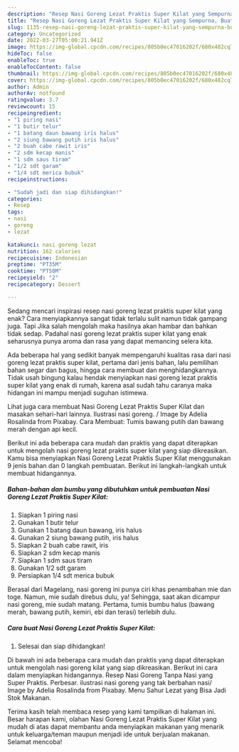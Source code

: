 ```yaml
---
description: "Resep Nasi Goreng Lezat Praktis Super Kilat yang Sempurna, Buat Buka Puasa Lezat"
title: "Resep Nasi Goreng Lezat Praktis Super Kilat yang Sempurna, Buat Buka Puasa Lezat"
slug: 1135-resep-nasi-goreng-lezat-praktis-super-kilat-yang-sempurna-buat-buka-puasa-lezat
category: Uncategorized
date: 2022-03-27T05:00:21.941Z
image: https://img-global.cpcdn.com/recipes/805b0ec47016202f/680x482cq70/nasi-goreng-lezat-praktis-super-kilat-foto-resep-utama.jpg
hideToc: false
enableToc: true
enableTocContent: false
thumbnail: https://img-global.cpcdn.com/recipes/805b0ec47016202f/680x482cq70/nasi-goreng-lezat-praktis-super-kilat-foto-resep-utama.jpg
cover: https://img-global.cpcdn.com/recipes/805b0ec47016202f/680x482cq70/nasi-goreng-lezat-praktis-super-kilat-foto-resep-utama.jpg
author: Admin
authorAv: notfound
ratingvalue: 3.7
reviewcount: 15
recipeingredient:
- "1 piring nasi"
- "1 butir telur"
- "1 batang daun bawang iris halus"
- "2 siung bawang putih iris halus"
- "2 buah cabe rawit iris"
- "2 sdm kecap manis"
- "1 sdm saus tiram"
- "1/2 sdt garam"
- "1/4 sdt merica bubuk"
recipeinstructions:

- "Sudah jadi dan siap dihidangkan!"
categories:
- Resep
tags:
- nasi
- goreng
- lezat

katakunci: nasi goreng lezat 
nutrition: 162 calories
recipecuisine: Indonesian
preptime: "PT35M"
cooktime: "PT50M"
recipeyield: "2"
recipecategory: Dessert

---
```



Sedang mencari inspirasi resep nasi goreng lezat praktis super kilat yang enak? Cara menyiapkannya sangat tidak terlalu sulit namun tidak gampang juga. Tapi Jika salah mengolah maka hasilnya akan hambar dan bahkan tidak sedap. Padahal nasi goreng lezat praktis super kilat yang enak seharusnya punya aroma dan rasa yang dapat memancing selera kita.


Ada beberapa hal yang sedikit banyak mempengaruhi kualitas rasa dari nasi goreng lezat praktis super kilat, pertama dari jenis bahan, lalu pemilihan bahan segar dan bagus, hingga cara membuat dan menghidangkannya. Tidak usah bingung kalau hendak menyiapkan nasi goreng lezat praktis super kilat yang enak di rumah, karena asal sudah tahu caranya maka hidangan ini mampu menjadi suguhan istimewa.

Lihat juga cara membuat Nasi Goreng Lezat Praktis Super Kilat dan masakan sehari-hari lainnya. Ilustrasi nasi goreng. / Image by Adelia Rosalinda from Pixabay. Cara Membuat: Tumis bawang putih dan bawang merah dengan api kecil.


Berikut ini ada beberapa cara mudah dan praktis yang dapat diterapkan untuk mengolah nasi goreng lezat praktis super kilat yang siap dikreasikan. Kamu bisa menyiapkan Nasi Goreng Lezat Praktis Super Kilat menggunakan 9 jenis bahan dan 0 langkah pembuatan. Berikut ini langkah-langkah untuk membuat hidangannya.

<!--inarticleads1-->

##### Bahan-bahan dan bumbu yang dibutuhkan untuk pembuatan Nasi Goreng Lezat Praktis Super Kilat:

1. Siapkan 1 piring nasi
1. Gunakan 1 butir telur
1. Gunakan 1 batang daun bawang, iris halus
1. Gunakan 2 siung bawang putih, iris halus
1. Siapkan 2 buah cabe rawit, iris
1. Siapkan 2 sdm kecap manis
1. Siapkan 1 sdm saus tiram
1. Gunakan 1/2 sdt garam
1. Persiapkan 1/4 sdt merica bubuk


Berasal dari Magelang, nasi goreng ini punya ciri khas penambahan mie dan toge. Namun, mie sudah direbus dulu, ya! Sehingga, saat akan dicampur nasi goreng, mie sudah matang. Pertama, tumis bumbu halus (bawang merah, bawang putih, kemiri, ebi dan terasi) terlebih dulu. 

<!--inarticleads2-->

##### Cara buat Nasi Goreng Lezat Praktis Super Kilat:


1. Selesai dan siap dihidangkan!

Di bawah ini ada beberapa cara mudah dan praktis yang dapat diterapkan untuk mengolah nasi goreng kilat yang siap dikreasikan. Berikut ini cara dalam menyiapkan hidangannya. Resep Nasi Goreng Tanpa Nasi yang Super Praktis. Perbesar. ilustrasi nasi goreng yang tak berbahan nasi/ Image by Adelia Rosalinda from Pixabay. Menu Sahur Lezat yang Bisa Jadi Stok Makanan. 

Terima kasih telah membaca resep yang kami tampilkan di halaman ini. Besar harapan kami, olahan Nasi Goreng Lezat Praktis Super Kilat yang mudah di atas dapat membantu anda menyiapkan makanan yang menarik untuk keluarga/teman maupun menjadi ide untuk berjualan makanan. Selamat mencoba!
